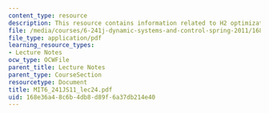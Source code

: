 ```yaml
---
content_type: resource
description: This resource contains information related to H2 optimization.
file: /media/courses/6-241j-dynamic-systems-and-control-spring-2011/168e36a48c6b4db8d89f6a37db214e40_MIT6_241JS11_lec24.pdf
file_type: application/pdf
learning_resource_types:
- Lecture Notes
ocw_type: OCWFile
parent_title: Lecture Notes
parent_type: CourseSection
resourcetype: Document
title: MIT6_241JS11_lec24.pdf
uid: 168e36a4-8c6b-4db8-d89f-6a37db214e40
---
```

